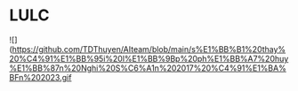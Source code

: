 # LULC 
![](https://github.com/TDThuyen/AIteam/blob/main/s%E1%BB%B1%20thay%20%C4%91%E1%BB%95i%20l%E1%BB%9Bp%20ph%E1%BB%A7%20huy%E1%BB%87n%20Nghi%20S%C6%A1n%202017%20%C4%91%E1%BA%BFn%202023.gif


